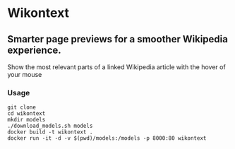 # Wikontext
## Smarter page previews for a smoother Wikipedia experience.

Show the most relevant parts of a linked Wikipedia article with the hover of your mouse

### Usage
```
git clone 
cd wikontext
mkdir models
./download_models.sh models
docker build -t wikontext .
docker run -it -d -v $(pwd)/models:/models -p 8000:80 wikontext
```
